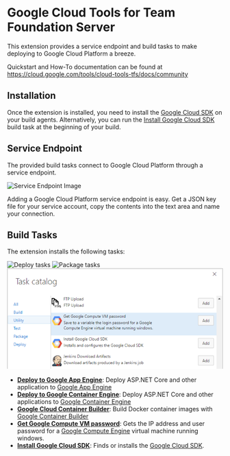 # Google Cloud Tools for Team Foundation Server

This extension provides a service endpoint and build tasks to make deploying to
Google Cloud Platform a breeze.

[TODO(przybjw)]: # (Validate on site documentation link)

Quickstart and How-To documentation can be found at
https://cloud.google.com/tools/cloud-tools-tfs/docs/community


## Installation

Once the extension is installed, you need to install the [Google Cloud SDK][CloudSdkInstall]
on your build agents. Alternatively, you can run the [Install Google Cloud SDK][install-cloud-sdk]
build task at the beginning of your build.

## Service Endpoint

The provided build tasks connect to Google Cloud Platform through a service
endpoint.

![Service Endpoint Image](images/screenshots/ServiceEndpoint.png)

Adding a Google Cloud Platform service endpoint is easy. Get a JSON key file
for your service account, copy the contents into the text area and name your
connection.

## Build Tasks

The extension installs the following tasks:

  ![Deploy tasks](images/screenshots/DeployTasksCatalog.png)
  ![Package tasks](images/screenshots/CloudContainerBuildCatalog.png)
  ![Utility tasks](images/screenshots/UtilityTasksCatalog.png)
  - **[Deploy to Google App Engine][deploy-gae]**: Deploy ASP.NET Core and other
  application to [Google App Engine][AppEngine]
  - **[Deploy to Google Container Engine][deploy-gke]**: Deploy ASP.NET Core and
  other applications to [Google Container Engine][ContainerEngine]
  - **[Google Cloud Container Builder][container-build]**: Build Docker container
  images with [Google Container Builder][ContainerBuilder]
  - **[Get Google Compute VM password][set-login-password]**: Gets the IP address
  and user password for a [Google Compute Engine][ComputeEngine] virtual machine
  running windows.
  - **[Install Google Cloud SDK][install-cloud-sdk]**: Finds or installs the
  [Google Cloud SDK][CloudSdk].
  
[CloudSdk]: https://cloud.google.com/sdk
[CloudSdkInstall]: https://cloud.google.com/sdk/downloads
[AppEngine]: https://cloud.google.com/appengine
[ContainerEngine]: https://cloud.google.com/container-engine
[ContainerBuilder]: https://cloud.google.com/container-builder
[ComputeEngine]: https://cloud.google.com/compute

[deploy-gae]: https://github.com/GoogleCloudPlatform/google-cloud-tfs/blob/master/deploy-gae-build-task/README.md
[deploy-gke]: https://github.com/GoogleCloudPlatform/google-cloud-tfs/blob/master/deploy-gke-build-task/README.md
[container-build]: https://github.com/GoogleCloudPlatform/google-cloud-tfs/blob/master/container-build-task/README.md
[set-login-password]: https://github.com/GoogleCloudPlatform/google-cloud-tfs/blob/master/set-login-build-task/README.md
[install-cloud-sdk]: https://github.com/GoogleCloudPlatform/google-cloud-tfs/blob/master/install-cloud-sdk-build-task/README.md
